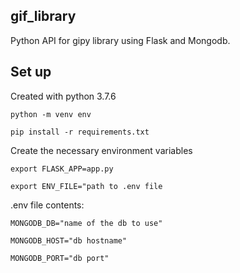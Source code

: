 ## gif_library
Python API for gipy library using Flask and Mongodb.

## Set up
Created with python 3.7.6

```python -m venv env```

```pip install -r requirements.txt```


Create the necessary environment variables

```export FLASK_APP=app.py```

```export ENV_FILE="path to .env file```


.env file contents:

```MONGODB_DB="name of the db to use"```

```MONGODB_HOST="db hostname"```

```MONGODB_PORT="db port"```

```GIPHY_API_KEY="key to access the giphy api"
